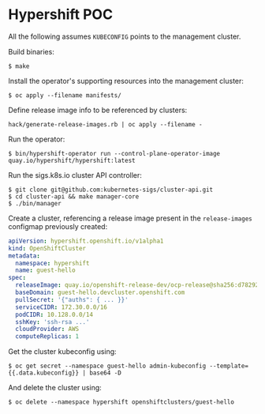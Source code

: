 # Hypershift POC

All the following assumes `KUBECONFIG` points to the management cluster.

Build binaries: 

```
$ make
```

Install the operator's supporting resources into the management cluster:
```
$ oc apply --filename manifests/
```

Define release image info to be referenced by clusters:

```
hack/generate-release-images.rb | oc apply --filename -
```

Run the operator:
```
$ bin/hypershift-operator run --control-plane-operator-image quay.io/hypershift/hypershift:latest
```

Run the sigs.k8s.io cluster API controller:
```
$ git clone git@github.com:kubernetes-sigs/cluster-api.git
$ cd cluster-api && make manager-core
$ ./bin/manager
```

Create a cluster, referencing a release image present in the `release-images` configmap
previously created:

```yaml
apiVersion: hypershift.openshift.io/v1alpha1
kind: OpenShiftCluster
metadata:
  namespace: hypershift
  name: guest-hello
spec:
  releaseImage: quay.io/openshift-release-dev/ocp-release@sha256:d78292e9730dd387ff6198197c8b0598da340be7678e8e1e4810b557a926c2b9
  baseDomain: guest-hello.devcluster.openshift.com
  pullSecret: '{"auths": { ... }}'
  serviceCIDR: 172.30.0.0/16
  podCIDR: 10.128.0.0/14
  sshKey: 'ssh-rsa ...'
  cloudProvider: AWS
  computeReplicas: 1
```

Get the cluster kubeconfig using:
```
$ oc get secret --namespace guest-hello admin-kubeconfig --template={{.data.kubeconfig}} | base64 -D
```

And delete the cluster using:

```
$ oc delete --namespace hypershift openshiftclusters/guest-hello
```

